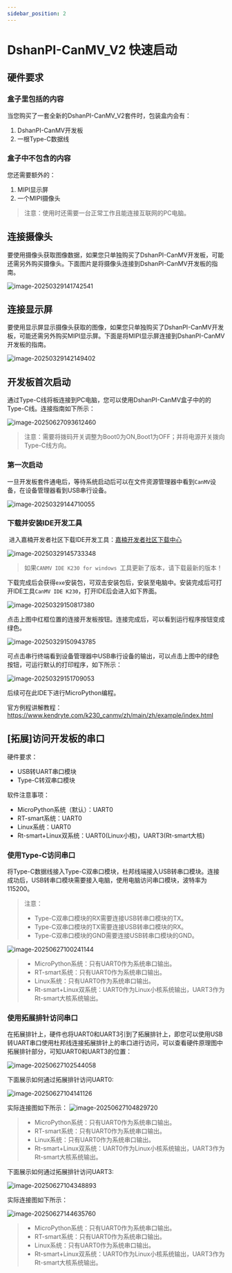 ```yaml
---
sidebar_position: 2
---
```

# DshanPI-CanMV_V2 快速启动

## 硬件要求

### 盒子里包括的内容

当您购买了一套全新的DshanPI-CanMV_V2套件时，包装盒内会有：

1. DshanPI-CanMV开发板
2. 一根Type-C数据线

### 盒子中不包含的内容

您还需要额外的：

1. MIPI显示屏
2. 一个MIPI摄像头

> 注意：使用时还需要一台正常工作且能连接互联网的PC电脑。

## 连接摄像头

要使用摄像头获取图像数据，如果您只单独购买了DshanPI-CanMV开发板，可能还需另外购买摄像头。下面图片是将摄像头连接到DshanPI-CanMV开发板的指南。

![image-20250329141742541](${images}/image-20250329141742541.png)

## 连接显示屏

要使用显示屏显示摄像头获取的图像，如果您只单独购买了DshanPI-CanMV开发板，可能还需另外购买MIPI显示屏。下面是将MIPI显示屏连接到DshanPI-CanMV开发板的指南。

![image-20250329142149402](${images}/image-20250329142149402.png)

## 开发板首次启动

 通过Type-C线将板连接到PC电脑，您可以使用DshanPI-CanMV盒子中的的Type-C线。连接指南如下所示：

![image-20250627093612460](${images}/image-20250627093612460.png)

> 注意：需要将拨码开关调整为Boot0为ON,Boot1为OFF；并将电源开关拨向Type-C线方向。

### 第一次启动

一旦开发板套件通电后，等待系统启动后可以在文件资源管理器中看到`CanMV`设备，在设备管理器看到USB串行设备。

![image-20250329144710055](${images}/image-20250329144710055.png)



### 下载并安装IDE开发工具

​	进入嘉楠开发者社区下载IDE开发工具：[嘉楠开发者社区下载中心](https://www.kendryte.com/zh/resource?selected=0-2-1)

![image-20250329145733348](${images}/image-20250329145733348.png)

> 如果`CANMV IDE K230 for windows `工具更新了版本，请下载最新的版本！

​	下载完成后会获得`exe`安装包，可双击安装包后，安装至电脑中。安装完成后可打开IDE工具`CanMV IDE K230`，打开IDE后会进入如下界面。

![image-20250329150817380](${images}/image-20250329150817380.png)

点击上图中红框位置的连接开发板按钮。连接完成后，可以看到运行程序按钮变成绿色。

![image-20250329150943785](${images}/image-20250329150943785.png)

可点击串行终端看到设备管理器中USB串行设备的输出，可以点击上图中的绿色按钮，可运行默认的打印程序，如下所示：

![image-20250329151709053](${images}/image-20250329151709053.png)

后续可在此IDE下进行MicroPython编程。



官方例程讲解教程：https://www.kendryte.com/k230_canmv/zh/main/zh/example/index.html



## [拓展]访问开发板的串口

硬件要求：

- USB转UART串口模块
- Type-C转双串口模块

软件注意事项：

- MicroPython系统（默认）：UART0
- RT-smart系统：UART0
- Linux系统：UART0
- Rt-smart+Linux双系统：UART0(Linux小核)，UART3(Rt-smart大核)



### 使用Type-C访问串口

将Type-C数据线接入Type-C双串口模块，杜邦线端接入USB转串口模块。连接成功后，USB转串口模块需要接入电脑，使用电脑访问串口模块，波特率为115200。

> 注意：
>
> - Type-C双串口模块的RX需要连接USB转串口模块的TX。
> - Type-C双串口模块的TX需要连接USB转串口模块的RX。
> - Type-C双串口模块的GND需要连接USB转串口模块的GND。

![image-20250627100241144](${images}/image-20250627100241144.png)

> - MicroPython系统：只有UART0作为系统串口输出。
> - RT-smart系统：只有UART0作为系统串口输出。
> - Linux系统：只有UART0作为系统串口输出。
> - Rt-smart+Linux双系统：UART0作为Linux小核系统输出，UART3作为Rt-smart大核系统输出。

### 使用拓展排针访问串口

在拓展排针上，硬件也将UART0和UART3引到了拓展排针上，即您可以使用USB转UART串口使用杜邦线连接拓展排针上的串口进行访问，可以查看硬件原理图中拓展排针部分，可知UART0和UART3的位置：

![image-20250627102544058](${images}/image-20250627102544058.png)

下面展示如何通过拓展排针访问UART0:

![image-20250627104141126](${images}/image-20250627104141126.png)

实际连接图如下所示：
![image-20250627104829720](${images}/image-20250627104829720.png)

> - MicroPython系统：只有UART0作为系统串口输出。
> - RT-smart系统：只有UART0作为系统串口输出。
> - Linux系统：只有UART0作为系统串口输出。
> - Rt-smart+Linux双系统：UART0作为Linux小核系统输出，UART3作为Rt-smart大核系统输出。

下面展示如何通过拓展排针访问UART3:

![image-20250627104348893](${images}/image-20250627104348893.png)

实际连接图如下所示：

![image-20250627144635760](${images}/image-20250627144635760.png)

> - MicroPython系统：只有UART0作为系统串口输出。
> - RT-smart系统：只有UART0作为系统串口输出。
> - Linux系统：只有UART0作为系统串口输出。
> - Rt-smart+Linux双系统：UART0作为Linux小核系统输出，UART3作为Rt-smart大核系统输出。

